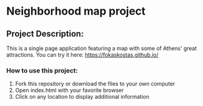 # Neighborhood map project

## Project Description:
This is a single page application featuring a map with some of Athens' great attractions. You can try it here: https://fokaskostas.github.io/

### How to use this project:
1. Fork this repository or download the files to your own computer
2. Open index.html with your favorite browser
3. Click on any location to display additional information
